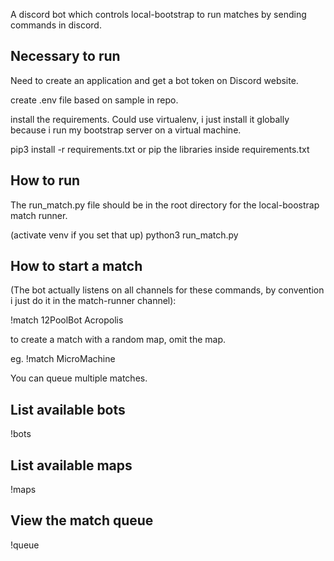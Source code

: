 A discord bot which controls local-bootstrap to run matches by sending commands in discord.

## Necessary to run

Need to create an application and get a bot token on Discord website.

create .env file based on sample in repo.

install the requirements.  Could use virtualenv, i just install it globally because i run my bootstrap server on a virtual machine.

pip3 install -r requirements.txt or pip the libraries inside requirements.txt


## How to run

The run_match.py file should be in the root directory for the local-boostrap match runner.  

(activate venv if you set that up)
python3 run_match.py

## How to start a match 
(The bot actually listens on all channels for these commands, by convention i just do it in the match-runner channel):

!match 12PoolBot Acropolis

to create a match with a random map, omit the map.

eg. !match MicroMachine


You can queue multiple matches.

## List available bots
!bots

## List available maps
!maps

## View the match queue
!queue
